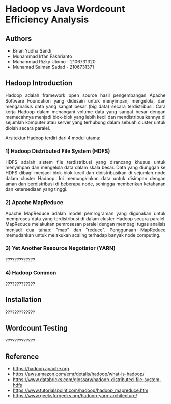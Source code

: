 # Hadoop vs Java Wordcount Efficiency Analysis
## **Authors**
- Brian Yudha Sandi
- Muhammad Irfan Fakhrianto
- Muhammad Rizky Utomo - 2106731320
- Muhamad Salman Sadad - 2106731371

## **Hadoop Introduction**

<p align="justify">Hadoop adalah framework open source hasil pengembangan Apache Software Foundation yang didesain untuk menyimpan, mengelola, dan menganalisis data yang sangat besar (big data) secara terdistribusi. Cara kerja Hadoop dalam menangani volume data yang sangat besar dengan memecahnya menjadi blok-blok yang lebih kecil dan mendistribusikannya di sejumlah komputer atau server yang terhubung dalam sebuah cluster untuk diolah secara paralel.</p>

Arsitektur Hadoop terdiri dari 4 modul utama: 
### 1) Hadoop Distributed File System (HDFS)
<p align="justify">HDFS adalah sistem file terdistribusi yang dirancang khusus untuk menyimpan dan mengelola data dalam skala besar. Data yang diunggah ke HDFS dibagi menjadi blok-blok kecil dan didistribusikan di sejumlah node dalam cluster Hadoop. Ini memungkinkan data untuk disimpan dengan aman dan berdistribusi di beberapa node, sehingga memberikan ketahanan dan ketersediaan yang tinggi.</p>

### 2) Apache MapReduce
<p align="justify">Apache MapReduce adalah model pemrograman yang digunakan untuk memproses data yang terdistribusi di dalam cluster Hadoop secara paralel. MapReduce melakukan pemrosesan paralel dengan membagi tugas analisis menjadi dua tahap: "map" dan "reduce". Penggunaan MapReduce memudahkan untuk melakukan scaling terhadap banyak node computing.</p>

### 3) Yet Another Resource Negotiator (YARN)
<p align="justify">?????????????</p>

### 4) Hadoop Common
<p align="justify">?????????????</p>

## **Installation**
<p align="justify">?????????????</p>

## **Wordcount Testing**
<p align="justify">?????????????</p>

## **Reference**
- https://hadoop.apache.org
- https://aws.amazon.com/emr/details/hadoop/what-is-hadoop/
- https://www.databricks.com/glossary/hadoop-distributed-file-system-hdfs
- https://www.tutorialspoint.com/hadoop/hadoop_mapreduce.htm
- https://www.geeksforgeeks.org/hadoop-yarn-architecture/

